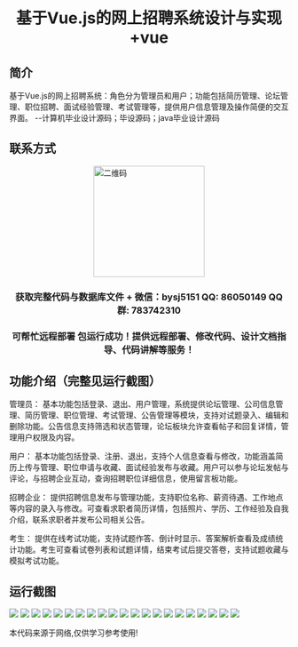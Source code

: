 <p><h1 align="center">基于Vue.js的网上招聘系统设计与实现+vue</h1></p>

## 简介
基于Vue.js的网上招聘系统：角色分为管理员和用户；功能包括简历管理、论坛管理、职位招聘、面试经验管理、考试管理等，提供用户信息管理及操作简便的交互界面。    --计算机毕业设计源码；毕设源码；java毕业设计源码


## 联系方式
<img src="https://bs-1329754181.cos.ap-shanghai.myqcloud.com/wx.jpg" alt="二维码" style="display: block; margin: 0 auto;" width="200px">
<p><h3 align="center">获取完整代码与数据库文件 + 微信：bysj5151 QQ: 86050149 QQ群: 783742310</h3></p>
<p><h3 align="center">可帮忙远程部署 包运行成功！提供远程部署、修改代码、设计文档指导、代码讲解等服务！</h3></p>

## 功能介绍（完整见运行截图）
管理员： 基本功能包括登录、退出、用户管理，系统提供论坛管理、公司信息管理、简历管理、职位管理、考试管理、公告管理等模块，支持对试题录入、编辑和删除功能。公告信息支持筛选和状态管理，论坛板块允许查看帖子和回复详情，管理用户权限及内容。

用户： 基本功能包括登录、注册、退出，支持个人信息查看与修改，功能涵盖简历上传与管理、职位申请与收藏、面试经验发布与收藏。用户可以参与论坛发帖与评论，与招聘企业互动，查询招聘职位详细信息，使用留言板功能。

招聘企业： 提供招聘信息发布与管理功能，支持职位名称、薪资待遇、工作地点等内容的录入与修改。可查看求职者简历详情，包括照片、学历、工作经验及自我介绍，联系求职者并发布公司相关公告。

考生： 提供在线考试功能，支持试题作答、倒计时显示、答案解析查看及成绩统计功能。考生可查看试卷列表和试题详情，结束考试后提交答卷，支持试题收藏与模拟考试功能。


## 运行截图
![](https://bs-1329754181.cos.ap-shanghai.myqcloud.com/ssm/OnlineRecruitmentSystem/img/001.jpg)
![](https://bs-1329754181.cos.ap-shanghai.myqcloud.com/ssm/OnlineRecruitmentSystem/img/002.jpg)
![](https://bs-1329754181.cos.ap-shanghai.myqcloud.com/ssm/OnlineRecruitmentSystem/img/003.jpg)
![](https://bs-1329754181.cos.ap-shanghai.myqcloud.com/ssm/OnlineRecruitmentSystem/img/004.jpg)
![](https://bs-1329754181.cos.ap-shanghai.myqcloud.com/ssm/OnlineRecruitmentSystem/img/005.jpg)
![](https://bs-1329754181.cos.ap-shanghai.myqcloud.com/ssm/OnlineRecruitmentSystem/img/006.jpg)
![](https://bs-1329754181.cos.ap-shanghai.myqcloud.com/ssm/OnlineRecruitmentSystem/img/007.jpg)
![](https://bs-1329754181.cos.ap-shanghai.myqcloud.com/ssm/OnlineRecruitmentSystem/img/008.jpg)
![](https://bs-1329754181.cos.ap-shanghai.myqcloud.com/ssm/OnlineRecruitmentSystem/img/009.jpg)
![](https://bs-1329754181.cos.ap-shanghai.myqcloud.com/ssm/OnlineRecruitmentSystem/img/010.jpg)
![](https://bs-1329754181.cos.ap-shanghai.myqcloud.com/ssm/OnlineRecruitmentSystem/img/011.jpg)
![](https://bs-1329754181.cos.ap-shanghai.myqcloud.com/ssm/OnlineRecruitmentSystem/img/012.jpg)
![](https://bs-1329754181.cos.ap-shanghai.myqcloud.com/ssm/OnlineRecruitmentSystem/img/013.jpg)
![](https://bs-1329754181.cos.ap-shanghai.myqcloud.com/ssm/OnlineRecruitmentSystem/img/014.jpg)
![](https://bs-1329754181.cos.ap-shanghai.myqcloud.com/ssm/OnlineRecruitmentSystem/img/015.jpg)
![](https://bs-1329754181.cos.ap-shanghai.myqcloud.com/ssm/OnlineRecruitmentSystem/img/016.jpg)
![](https://bs-1329754181.cos.ap-shanghai.myqcloud.com/ssm/OnlineRecruitmentSystem/img/017.jpg)
![](https://bs-1329754181.cos.ap-shanghai.myqcloud.com/ssm/OnlineRecruitmentSystem/img/018.jpg)
![](https://bs-1329754181.cos.ap-shanghai.myqcloud.com/ssm/OnlineRecruitmentSystem/img/019.jpg)
![](https://bs-1329754181.cos.ap-shanghai.myqcloud.com/ssm/OnlineRecruitmentSystem/img/020.jpg)
![](https://bs-1329754181.cos.ap-shanghai.myqcloud.com/ssm/OnlineRecruitmentSystem/img/021.jpg)

<p>本代码来源于网络,仅供学习参考使用!</p>
